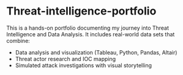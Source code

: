 # Threat-intelligence-portfolio
This is a hands-on portfolio documenting my journey into Threat Intelligence and Data Analysis. It includes real-world data sets that combine:
- Data analysis and visualization (Tableau, Python, Pandas, Altair)
- Threat actor research and IOC mapping
- Simulated attack investigations with visual storytelling
